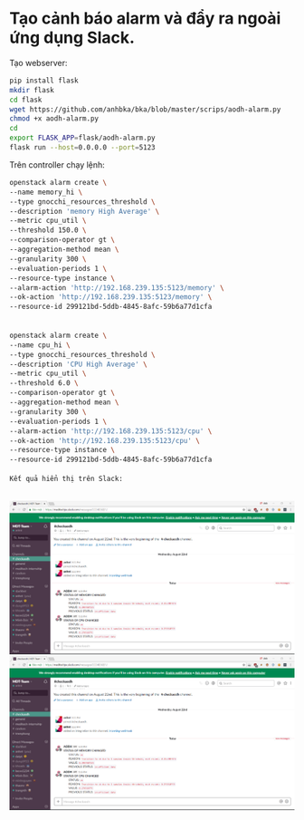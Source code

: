 # Tạo cảnh báo alarm và đẩy ra ngoài ứng dụng Slack.

Tạo webserver:
``` sh
pip install flask
mkdir flask
cd flask
wget https://github.com/anhbka/bka/blob/master/scrips/aodh-alarm.py
chmod +x aodh-alarm.py
cd
export FLASK_APP=flask/aodh-alarm.py
flask run --host=0.0.0.0 --port=5123
```
Trên controller chạy lệnh:

``` sh
openstack alarm create \
--name memory_hi \
--type gnocchi_resources_threshold \
--description 'memory High Average' \
--metric cpu_util \
--threshold 150.0 \
--comparison-operator gt \
--aggregation-method mean \
--granularity 300 \
--evaluation-periods 1 \
--resource-type instance \
--alarm-action 'http://192.168.239.135:5123/memory' \
--ok-action 'http://192.168.239.135:5123/memory' \
--resource-id 299121bd-5ddb-4845-8afc-59b6a77d1cfa  
  
  
openstack alarm create \
--name cpu_hi \
--type gnocchi_resources_threshold \
--description 'CPU High Average' \
--metric cpu_util \
--threshold 6.0 \
--comparison-operator gt \
--aggregation-method mean \
--granularity 300 \
--evaluation-periods 1 \
--alarm-action 'http://192.168.239.135:5123/cpu' \
--ok-action 'http://192.168.239.135:5123/cpu' \
--resource-type instance \
--resource-id 299121bd-5ddb-4845-8afc-59b6a77d1cfa 

Kết quả hiển thị trên Slack:
 
```

<img src="/img/1.png">
<img src="/img/1.png">

































  